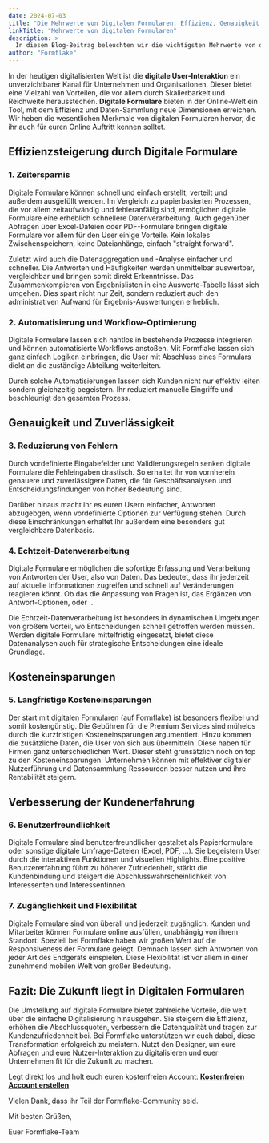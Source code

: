 ```yaml
---
date: 2024-07-03
title: "Die Mehrwerte von Digitalen Formularen: Effizienz, Genauigkeit und Nachhaltigkeit"
linkTitle: "Mehrwerte von digitalen Formularen"
description: >
  In diesem Blog-Beitrag beleuchten wir die wichtigsten Mehrwerte von digitalen Formularen und wie sie eure Arbeitsprozesse schon kurzfristig optimieren und mittelfristig revolutionieren können.
author: "Formflake"
---
```


In der heutigen digitalisierten Welt ist die **digitale User-Interaktion** ein unverzichtbarer Kanal für Unternehmen und Organisationen. Dieser bietet eine Vielzahl von Vorteilen, die vor allem durch Skalierbarkeit und Reichweite herausstechen. **Digitale Formulare** bieten in der Online-Welt ein Tool, mit dem Effizienz und Daten-Sammlung neue Dimensionen erreichen. Wir heben die wesentlichen Merkmale von digitalen Formularen hervor, die ihr auch für euren Online Auftritt kennen solltet.

## Effizienzsteigerung durch Digitale Formulare

### 1. Zeitersparnis

Digitale Formulare können schnell und einfach erstellt, verteilt und außerdem ausgefüllt werden. Im Vergleich zu papierbasierten Prozessen, die vor allem zeitaufwändig und fehleranfällig sind, ermöglichen digitale Formulare eine erheblich schnellere Datenverarbeitung. Auch gegenüber Abfragen über Excel-Dateien oder PDF-Formulare bringen digitale Formulare vor allem für den User einige Vorteile. Kein lokales Zwischenspeichern, keine Dateianhänge, einfach "straight forward".

Zuletzt wird auch die Datenaggregation und -Analyse einfacher und schneller. Die Antworten und Häufigkeiten werden unmittelbar auswertbar, vergleichbar und bringen somit direkt Erkenntnisse. Das Zusammenkompieren von Ergebnislisten in eine Auswerte-Tabelle lässt sich umgehen. Dies spart nicht nur Zeit, sondern reduziert auch den administrativen Aufwand für Ergebnis-Auswertungen erheblich.

### 2. Automatisierung und Workflow-Optimierung

Digitale Formulare lassen sich nahtlos in bestehende Prozesse integrieren und können automatisierte Workflows anstoßen. Mit Formflake lassen sich ganz einfach Logiken einbringen, die User mit Abschluss eines Formulars diekt an die zuständige Abteilung weiterleiten.

Durch solche Automatisierungen lassen sich Kunden nicht nur effektiv leiten sondern gleichzeitig begeistern. Ihr reduziert manuelle Eingriffe und beschleunigt den gesamten Prozess.

## Genauigkeit und Zuverlässigkeit

### 3. Reduzierung von Fehlern

Durch vordefinierte Eingabefelder und Validierungsregeln senken digitale Formulare die Fehleingaben drastisch. So erhaltet ihr von vornherein genauere und zuverlässigere Daten, die für Geschäftsanalysen und Entscheidungsfindungen von hoher Bedeutung sind.

Darüber hinaus macht ihr es euren Usern einfacher, Antworten abzugebgen, wenn vordefinierte Optionen zur Verfügung stehen. Durch diese Einschränkungen erhaltet Ihr außerdem eine besonders gut vergleichbare Datenbasis.

### 4. Echtzeit-Datenverarbeitung

Digitale Formulare ermöglichen die sofortige Erfassung und Verarbeitung von Antworten der User, also von Daten. Das bedeutet, dass ihr jederzeit auf aktuelle Informationen zugreifen und schnell auf Veränderungen reagieren könnt. Ob das die Anpassung von Fragen ist, das Ergänzen von Antwort-Optionen, oder ...

Die Echtzeit-Datenverarbeitung ist besonders in dynamischen Umgebungen von großem Vorteil, wo Entscheidungen schnell getroffen werden müssen. Werden digitale Formulare mittelfristig eingesetzt, bietet diese Datenanalysen auch für strategische Entscheidungen eine ideale Grundlage.

## Kosteneinsparungen

### 5. Langfristige Kosteneinsparungen

Der start mit digitalen Formularen (auf Formflake) ist besonders flexibel und somit kostengünstig. Die Gebühren für die Premium Services sind mühelos durch die kurzfristigen Kosteneinsparungen argumentiert. Hinzu kommen die zusätzliche Daten, die User von sich aus übermitteln. Diese haben für Firmen ganz unterschiedlichen Wert. Dieser steht grunsätzlich noch on top zu den Kosteneinsparungen. Unternehmen können mit effektiver digitaler Nutzerführung und Datensammlung Ressourcen besser nutzen und ihre Rentabilität steigern.

## Verbesserung der Kundenerfahrung

### 6. Benutzerfreundlichkeit

Digitale Formulare sind benutzerfreundlicher gestaltet als Papierformulare oder sonstige digitale Umfrage-Dateien (Excel, PDF, ...). Sie begeistern User durch die interaktiven Funktionen und visuellen Highlights. Eine positive Benutzererfahrung führt zu höherer Zufriedenheit, stärkt die Kundenbindung und steigert die Abschlusswahrscheinlichkeit von Interessenten und Interessentinnen.

### 7. Zugänglichkeit und Flexibilität

Digitale Formulare sind von überall und jederzeit zugänglich. Kunden und Mitarbeiter können Formulare online ausfüllen, unabhängig von ihrem Standort. Speziell bei Formflake haben wir großen Wert auf die Responsiveness der Formulare gelegt. Demnach lassen sich Antworten von jeder Art des Endgeräts einspielen. Diese Flexibilität ist vor allem in einer zunehmend mobilen Welt von großer Bedeutung.

## Fazit: Die Zukunft liegt in Digitalen Formularen

Die Umstellung auf digitale Formulare bietet zahlreiche Vorteile, die weit über die einfache Digitalisierung hinausgehen. Sie steigern die Effizienz, erhöhen die Abschlussquoten, verbessern die Datenqualität und tragen zur Kundenzufriedenheit bei. Bei Formflake unterstützen wir euch dabei, diese Transformation erfolgreich zu meistern. Nutzt den Designer, um eure Abfragen und eure Nutzer-Interaktion zu digitalisieren und euer Unternehmen fit für die Zukunft zu machen.

Legt direkt los und holt euch euren kostenfreien Account: **[Kostenfreien Account erstellen](https://formflake.com/signup)**

Vielen Dank, dass ihr Teil der Formflake-Community seid.

Mit besten Grüßen,

Euer Formflake-Team
